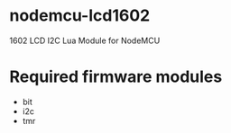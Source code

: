 # nodemcu-lcd1602
1602 LCD I2C Lua Module for NodeMCU

# Required firmware modules
- bit
- i2c
- tmr
